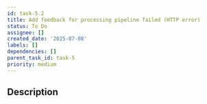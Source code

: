 ```yaml
---
id: task-5.2
title: Add feedback for processing pipeline failed (HTTP error)
status: To Do
assignee: []
created_date: '2025-07-08'
labels: []
dependencies: []
parent_task_id: task-5
priority: medium
---
```


## Description
